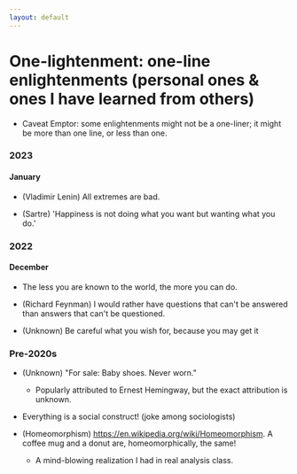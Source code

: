 ```yaml
---
layout: default
---
```


# One-lightenment: one-line enlightenments (personal ones & ones I have learned from others)
- Caveat Emptor: some enlightenments might not be a one-liner; it might be more than one line, or less than one.

### 2023
#### January
- (Vladimir Lenin) All extremes are bad.

- (Sartre) 'Happiness is not doing what you want but wanting what you do.'

### 2022
#### December
- The less you are known to the world, the more you can do.

- (Richard Feynman) I would rather have questions that can't be answered than answers that can't be questioned.

- (Unknown) Be careful what you wish for, because you may get it


### Pre-2020s
- (Unknown) "For sale: Baby shoes. Never worn."
	* Popularly attributed to Ernest Hemingway, but the exact attribution is unknown.

- Everything is a social construct! (joke among sociologists)

- (Homeomorphism) https://en.wikipedia.org/wiki/Homeomorphism. A coffee mug and a donut are, homeomorphically, the same!
	* A mind-blowing realization I had in real analysis class.
